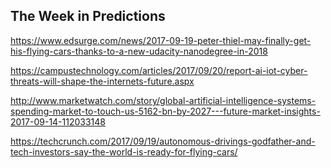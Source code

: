 ## The Week in Predictions

https://www.edsurge.com/news/2017-09-19-peter-thiel-may-finally-get-his-flying-cars-thanks-to-a-new-udacity-nanodegree-in-2018

https://campustechnology.com/articles/2017/09/20/report-ai-iot-cyber-threats-will-shape-the-internets-future.aspx

http://www.marketwatch.com/story/global-artificial-intelligence-systems-spending-market-to-touch-us-5162-bn-by-2027---future-market-insights-2017-09-14-112033148

https://techcrunch.com/2017/09/19/autonomous-drivings-godfather-and-tech-investors-say-the-world-is-ready-for-flying-cars/
